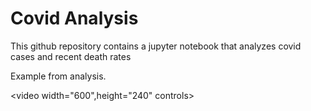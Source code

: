 # Covid Analysis

This github repository contains a jupyter notebook that analyzes covid cases and recent death rates

Example from analysis.

<video width="600",height="240" controls>
<source src="weekly_deaths_nyc.mp4" type="video/mp4">
</video>

